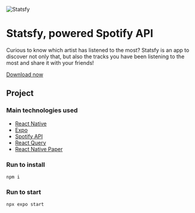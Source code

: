 ![Statsfy](https://i.imgur.com/sIZOR6s.png "Statsfy")

# Statsfy, powered Spotify API

Curious to know which artist has listened to the most? Statsfy is an app to discover not only that, but also the tracks you have been listening to the most and share it with your friends!

[Download now](https://play.google.com/store/apps/details?id=com.yabcompany.statsfy)

## Project

### Main technologies used

- [React Native](https://reactnative.dev/docs/getting-started)
- [Expo](https://docs.expo.io/)
- [Spotify API](https://developer.spotify.com/documentation/web-api)
- [React Query](https://tanstack.com/query/v3/)
- [React Native Paper](https://reactnativepaper.com/)

### Run to install

```
npm i
```

### Run to start

```
npx expo start
```
